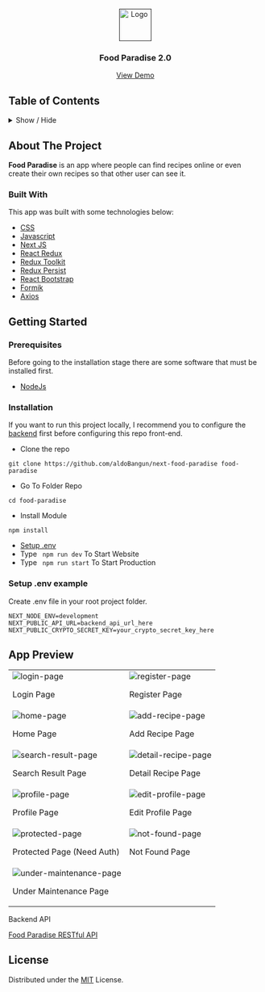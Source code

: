 <!-- PROJECT LOGO -->
<br />
<div align="center">
  <a href="">
    <img src="https://res.cloudinary.com/aldobangun-netlify-app/image/upload/v1663444553/images/app/Group_yhxee9.png" alt="Logo" width="64" >
  </a>

  <h3 align="center">Food Paradise 2.0</h3>

  <p align="center">
    <a href="https://next-food-paradise.vercel.app/" target="_blank">View Demo</a>
  </p>
</div>

<!-- TABLE OF CONTENTS -->

## Table of Contents

<details>
  <summary>Show / Hide</summary>
  <ol>
    <li>
      <a href="#about-the-project">About The Project</a>
      <ul>
        <li><a href="#built-with">Built With</a></li>
      </ul>
    </li>
    <li>
      <a href="#getting-started">Getting Started</a>
      <ul>
        <li><a href="#prerequisites">Prerequisites</a></li>
        <li><a href="#installation">Installation</a></li>
        <li><a href="#setup-env-example">Setup .env example</a></li>
      </ul>
    </li>
    <li><a href="#app-preview">App Preview</a></li>
    <li><a href="#backend-api">Backend API</a></li>
    <li><a href="#license">License</a></li>
  </ol>
</details>

<!-- ABOUT THE PROJECT -->

## About The Project

**Food Paradise** is an app where people can find recipes online or even create their own recipes so that other user can see it.

### Built With

This app was built with some technologies below:

- [CSS](https://developer.mozilla.org/en-US/docs/Web/CSS)
- [Javascript](https://www.javascript.com/)
- [Next JS](https://nextjs.org/)
- [React Redux](https://react-redux.js.org/introduction/getting-started)
- [Redux Toolkit](https://redux-toolkit.js.org/)
- [Redux Persist](https://www.npmjs.com/package/redux-persist)
- [React Bootstrap](https://react-bootstrap.github.io/)
- [Formik](https://formik.org)
- [Axios](https://axios-http.com/)

<!-- GETTING STARTED -->

## Getting Started

### Prerequisites

Before going to the installation stage there are some software that must be installed first.

- [NodeJs](https://nodejs.org/en/download/)

### Installation

If you want to run this project locally, I recommend you to configure the <a href="#backend-api">backend</a> first before configuring this repo front-end.

- Clone the repo

```
git clone https://github.com/aldoBangun/next-food-paradise food-paradise
```

- Go To Folder Repo

```
cd food-paradise
```

- Install Module

```
npm install
```

- <a href="#setup-env-example">Setup .env</a>
- Type ` npm run dev` To Start Website
- Type ` npm run start` To Start Production

### Setup .env example

Create .env file in your root project folder.

```
NEXT_NODE_ENV=development
NEXT_PUBLIC_API_URL=backend_api_url_here
NEXT_PUBLIC_CRYPTO_SECRET_KEY=your_crypto_secret_key_here
```

## App Preview

<p align="center" display="flex">
   
<table>
  <tr>
    <td>
      <img src="https://res.cloudinary.com/aldobangun-netlify-app/image/upload/v1663446982/images/app/login-page_czzm7r.png" alt="login-page" />
      <p>Login Page</p>
    </td>
    <td>
      <img src="https://res.cloudinary.com/aldobangun-netlify-app/image/upload/v1663446983/images/app/register-page_mnj9sh.png" alt="register-page" />
      <p>Register Page</p>
    </td>
  <tr>
  <tr>
    <td>
      <img src="https://res.cloudinary.com/aldobangun-netlify-app/image/upload/v1663446983/images/app/home-page_xsbxqa.png" alt="home-page" />
      <p>Home Page</p>
    </td>
    <td>
      <img src="https://res.cloudinary.com/aldobangun-netlify-app/image/upload/v1663446984/images/app/add-recipe-page_nxix4h.png" alt="add-recipe-page" />
      <p>Add Recipe Page</p>
    </td>
  <tr>
  <tr>
    <td>
      <img src="https://res.cloudinary.com/aldobangun-netlify-app/image/upload/v1663446983/images/app/search-page_zhtvbh.png" alt="search-result-page" />
      <p>Search Result Page</p>
    </td>
    <td>
      <img src="https://res.cloudinary.com/aldobangun-netlify-app/image/upload/v1663446984/images/app/detail-recipe-page_tygfcg.png" alt="detail-recipe-page" />
      <p>Detail Recipe Page</p>
    </td>
  <tr>
  <tr>
    <td>
      <img src="https://res.cloudinary.com/aldobangun-netlify-app/image/upload/v1663446983/images/app/profile-page_bafhpm.png" alt="profile-page" />
      <p>Profile Page</p>
    </td>
    <td>
      <img src="https://res.cloudinary.com/aldobangun-netlify-app/image/upload/v1663446984/images/app/edit-profile-page_yq4r9r.png" alt="edit-profile-page" />
      <p>Edit Profile Page</p>
    </td>
  <tr>
  <tr>
    <td>
      <img src="https://res.cloudinary.com/aldobangun-netlify-app/image/upload/v1663446983/images/app/protected-page_gk6rkm.png" alt="protected-page" />
      <p>Protected Page (Need Auth)</p>
    </td>
    <td>
      <img src="https://res.cloudinary.com/aldobangun-netlify-app/image/upload/v1663446983/images/app/page-not-found_iwxy9m.png" alt="not-found-page" />
      <p>Not Found Page</p>
    </td>
  <tr>
  <tr>
    <td>
      <img src="https://res.cloudinary.com/aldobangun-netlify-app/image/upload/v1663446982/images/app/page-under-maintenance_kimdwh.png" alt="under-maintenance-page" />
      <p>Under Maintenance Page</p>
    </td>
  <tr>
</table>
      
</p


## Backend API
[Food Paradise RESTful API](https://github.com/aldobangun/food-paradise)

## License

Distributed under the [MIT](/LICENSE) License.
